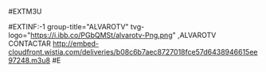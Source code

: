 
#EXTM3U




#EXTINF:-1 group-title="ALVAROTV" tvg-logo="https://i.ibb.co/PGbQMSt/alvarotv-Png.png" ,ALVAROTV CONTACTAR
http://embed-cloudfront.wistia.com/deliveries/b08c6b7aec8727018fce57d6438946615ee97248.m3u8
#E
